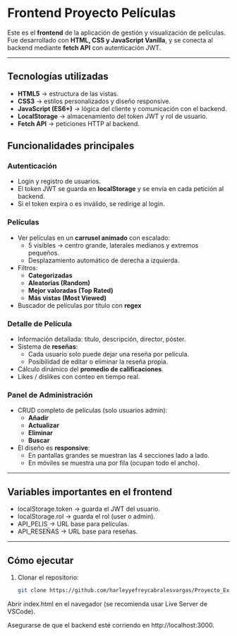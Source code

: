 # Frontend Proyecto Películas

Este es el **frontend** de la aplicación de gestión y visualización de películas.  
Fue desarrollado con **HTML, CSS y JavaScript Vanilla**, y se conecta al backend mediante **fetch API** con autenticación JWT.

---

## Tecnologías utilizadas
- **HTML5** → estructura de las vistas.  
- **CSS3** → estilos personalizados y diseño responsive.  
- **JavaScript (ES6+)** → lógica del cliente y comunicación con el backend.  
- **LocalStorage** → almacenamiento del token JWT y rol de usuario.  
- **Fetch API** → peticiones HTTP al backend.  






## Funcionalidades principales

### Autenticación
- Login y registro de usuarios.  
- El token JWT se guarda en **localStorage** y se envía en cada petición al backend.  
- Si el token expira o es inválido, se redirige al login.  

### Películas
- Ver películas en un **carrusel animado** con escalado:  
  - 5 visibles → centro grande, laterales medianos y extremos pequeños.  
  - Desplazamiento automático de derecha a izquierda.  
- Filtros:  
  - **Categorizadas** 
  - **Aleatorias (Random)**  
  - **Mejor valoradas (Top Rated)**  
  - **Más vistas (Most Viewed)**  
- Buscador de películas por título con **regex** 

### Detalle de Película
- Información detallada: título, descripción, director, póster.  
- Sistema de **reseñas**:  
  - Cada usuario solo puede dejar una reseña por película.  
  - Posibilidad de editar o eliminar la reseña propia.  
- Cálculo dinámico del **promedio de calificaciones**.  
- Likes / dislikes con conteo en tiempo real.  

### Panel de Administración
- CRUD completo de películas (solo usuarios admin):  
  - **Añadir**  
  - **Actualizar**  
  - **Eliminar**  
  - **Buscar**  
- El diseño es **responsive**:  
  - En pantallas grandes se muestran las 4 secciones lado a lado.  
  - En móviles se muestra una por fila (ocupan todo el ancho).  

---

## Variables importantes en el frontend

- localStorage.token → guarda el JWT del usuario.  
- localStorage.rol → guarda el rol (user o admin).  
- API_PELIS → URL base para películas.  
- API_RESEÑAS → URL base para reseñas.  

---

## Cómo ejecutar

1. Clonar el repositorio:  
   ```bash 
   git clone https://github.com/harleyyefreycabralesvargas/Proyecto_Express_Fronted_CabralesHarley_VeraDavid
Abrir index.html en el navegador (se recomienda usar Live Server de VSCode).

Asegurarse de que el backend esté corriendo en http://localhost:3000.